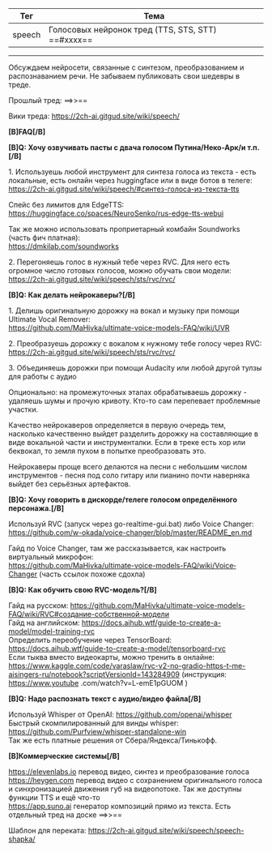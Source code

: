 Тег   | Тема
----- | ------
speech   |  Голосовых нейронок тред (TTS, STS, STT) ==#xxxx==

***

Обсуждаем нейросети, связанные с синтезом, преобразованием и распознаванием речи. Не забываем публиковать свои шедевры в треде.

Прошлый тред: ==>>==  

Вики треда: <https://2ch-ai.gitgud.site/wiki/speech/>

**[B]FAQ[/B]**

**[B]Q: Хочу озвучивать пасты с двача голосом Путина/Неко-Арк/и т.п.[/B]**

1\. Используешь любой инструмент для синтеза голоса из текста - есть локальные, есть онлайн через huggingface или в виде ботов в телеге:  
<https://2ch-ai.gitgud.site/wiki/speech/#синтез-голоса-из-текста-tts>

Спейс без лимитов для EdgeTTS:  
<https://huggingface.co/spaces/NeuroSenko/rus-edge-tts-webui>

Так же можно использовать проприетарный комбайн Soundworks (часть фич платная):  
<https://dmkilab.com/soundworks>

2\. Перегоняешь голос в нужный тебе через RVC. Для него есть огромное число готовых голосов, можно обучать свои модели:  
<https://2ch-ai.gitgud.site/wiki/speech/sts/rvc/rvc/>

**[B]Q: Как делать нейрокаверы?[/B]**

1\. Делишь оригинальную дорожку на вокал и музыку при помощи Ultimate Vocal Remover:  
<https://github.com/MaHivka/ultimate-voice-models-FAQ/wiki/UVR>

2\. Преобразуешь дорожку с вокалом к нужному тебе голосу через RVC:  
<https://2ch-ai.gitgud.site/wiki/speech/sts/rvc/rvc/>

3\. Объединяешь дорожки при помощи Audacity или любой другой тулзы для работы с аудио

Опционально: на промежуточных этапах обрабатываешь дорожку - удаляешь шумы и прочую кривоту. Кто-то сам перепевает проблемные участки.

Качество нейрокаверов определяется в первую очередь тем, насколько качественно выйдет разделить дорожку на составляющие в виде вокальной части и инструменталки. Если в треке есть хор или беквокал, то земля пухом в попытке преобразовать это.

Нейрокаверы проще всего делаются на песни с небольшим числом инструментов - песня под соло гитару или пианино почти наверняка выйдет без серьёзных артефактов.

**[B]Q: Хочу говорить в дискорде/телеге голосом определённого персонажа.[/B]**

Используй RVC (запуск через go-realtime-gui.bat) либо Voice Changer:  
<https://github.com/w-okada/voice-changer/blob/master/README_en.md>

Гайд по Voice Changer, там же рассказывается, как настроить виртуальный микрофон:  
<https://github.com/MaHivka/ultimate-voice-models-FAQ/wiki/Voice‐Changer> (часть ссылок похоже сдохла)

**[B]Q: Как обучить свою RVC-модель?[/B]**

Гайд на русском: <https://github.com/MaHivka/ultimate-voice-models-FAQ/wiki/RVC#создание-собственной-модели>  
Гайд на английском: <https://docs.aihub.wtf/guide-to-create-a-model/model-training-rvc>  
Определить переобучение через TensorBoard: <https://docs.aihub.wtf/guide-to-create-a-model/tensorboard-rvc>  
Если тыква вместо видеокарты, можно тренить в онлайне: https://www.kaggle.com/code/varaslaw/rvc-v2-no-gradio-https-t-me-aisingers-ru/notebook?scriptVersionId=143284909 (инструкция: https://www.youtube .com/watch?v=L-emE1pGUOM )  

**[B]Q: Надо распознать текст с аудио/видео файла[/B]**

Используй Whisper от OpenAI: <https://github.com/openai/whisper>  
Быстрый скомпилированный для винды whisper: <https://github.com/Purfview/whisper-standalone-win>  
Так же есть платные решения от Сбера/Яндекса/Тинькофф.  

**[B]Коммерческие системы[/B]**

<https://elevenlabs.io> перевод видео, синтез и преобразование голоса  
<https://heygen.com> перевод видео с сохранением оригинального голоса и синхронизацией движения губ на видеопотоке. Так же доступны функции TTS и ещё что-то  
<https://app.suno.ai> генератор композиций прямо из текста. Есть отдельный тред на доске  ==>>==

Шаблон для переката: <https://2ch-ai.gitgud.site/wiki/speech/speech-shapka/>
